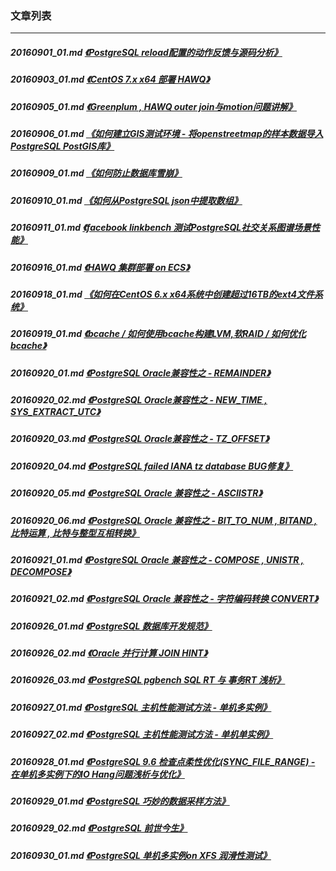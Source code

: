 ### 文章列表  
----  
##### 20160901_01.md   [《PostgreSQL reload配置的动作反馈与源码分析》](20160901_01.md)  
##### 20160903_01.md   [《CentOS 7.x x64 部署 HAWQ》](20160903_01.md)  
##### 20160905_01.md   [《Greenplum , HAWQ outer join与motion问题讲解》](20160905_01.md)  
##### 20160906_01.md   [《如何建立GIS测试环境 - 将openstreetmap的样本数据导入PostgreSQL PostGIS库》](20160906_01.md)  
##### 20160909_01.md   [《如何防止数据库雪崩》](20160909_01.md)  
##### 20160910_01.md   [《如何从PostgreSQL json中提取数组》](20160910_01.md)  
##### 20160911_01.md   [《facebook linkbench 测试PostgreSQL社交关系图谱场景性能》](20160911_01.md)  
##### 20160916_01.md   [《HAWQ 集群部署 on ECS》](20160916_01.md)  
##### 20160918_01.md   [《如何在CentOS 6.x x64系统中创建超过16TB的ext4文件系统》](20160918_01.md)  
##### 20160919_01.md   [《bcache / 如何使用bcache构建LVM,软RAID / 如何优化bcache》](20160919_01.md)  
##### 20160920_01.md   [《PostgreSQL Oracle兼容性之 - REMAINDER》](20160920_01.md)  
##### 20160920_02.md   [《PostgreSQL Oracle兼容性之 - NEW_TIME , SYS_EXTRACT_UTC》](20160920_02.md)  
##### 20160920_03.md   [《PostgreSQL Oracle兼容性之 - TZ_OFFSET》](20160920_03.md)  
##### 20160920_04.md   [《PostgreSQL failed IANA tz database BUG修复》](20160920_04.md)  
##### 20160920_05.md   [《PostgreSQL Oracle 兼容性之 - ASCIISTR》](20160920_05.md)  
##### 20160920_06.md   [《PostgreSQL Oracle 兼容性之 - BIT_TO_NUM , BITAND , 比特运算 , 比特与整型互相转换》](20160920_06.md)  
##### 20160921_01.md   [《PostgreSQL Oracle 兼容性之 - COMPOSE , UNISTR , DECOMPOSE》](20160921_01.md)  
##### 20160921_02.md   [《PostgreSQL Oracle 兼容性之 - 字符编码转换 CONVERT》](20160921_02.md)  
##### 20160926_01.md   [《PostgreSQL 数据库开发规范》](20160926_01.md)  
##### 20160926_02.md   [《Oracle 并行计算 JOIN HINT》](20160926_02.md)  
##### 20160926_03.md   [《PostgreSQL pgbench SQL RT 与 事务RT 浅析》](20160926_03.md)  
##### 20160927_01.md   [《PostgreSQL 主机性能测试方法 - 单机多实例》](20160927_01.md)  
##### 20160927_02.md   [《PostgreSQL 主机性能测试方法 - 单机单实例》](20160927_02.md)  
##### 20160928_01.md   [《PostgreSQL 9.6 检查点柔性优化(SYNC_FILE_RANGE) - 在单机多实例下的IO Hang问题浅析与优化》](20160928_01.md)  
##### 20160929_01.md   [《PostgreSQL 巧妙的数据采样方法》](20160929_01.md)  
##### 20160929_02.md   [《PostgreSQL 前世今生》](20160929_02.md)  
##### 20160930_01.md   [《PostgreSQL 单机多实例on XFS 润滑性测试》](20160930_01.md)  
